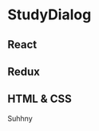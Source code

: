 StudyDialog
===========

React
-------------------

Redux
-------------------

HTML & CSS
-------------------


<p>Suhhny</p>
